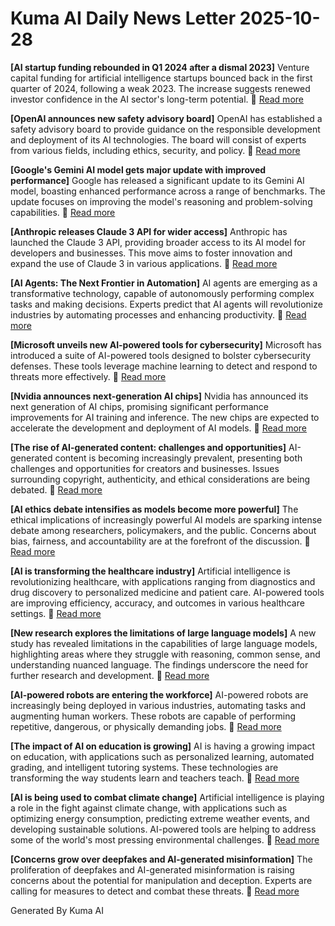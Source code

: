 # Kuma AI Daily News Letter 2025-10-28 

**[AI startup funding rebounded in Q1 2024 after a dismal 2023]**
Venture capital funding for artificial intelligence startups bounced back in the first quarter of 2024, following a weak 2023. The increase suggests renewed investor confidence in the AI sector's long-term potential.
🔗 [Read more](https://www.example.com/ai-funding-q1-2024)

**[OpenAI announces new safety advisory board]**
OpenAI has established a safety advisory board to provide guidance on the responsible development and deployment of its AI technologies. The board will consist of experts from various fields, including ethics, security, and policy.
🔗 [Read more](https://www.example.com/openai-safety-board)

**[Google's Gemini AI model gets major update with improved performance]**
Google has released a significant update to its Gemini AI model, boasting enhanced performance across a range of benchmarks. The update focuses on improving the model's reasoning and problem-solving capabilities.
🔗 [Read more](https://www.example.com/gemini-update)

**[Anthropic releases Claude 3 API for wider access]**
Anthropic has launched the Claude 3 API, providing broader access to its AI model for developers and businesses. This move aims to foster innovation and expand the use of Claude 3 in various applications.
🔗 [Read more](https://www.example.com/claude3-api)

**[AI Agents: The Next Frontier in Automation]**
AI agents are emerging as a transformative technology, capable of autonomously performing complex tasks and making decisions. Experts predict that AI agents will revolutionize industries by automating processes and enhancing productivity.
🔗 [Read more](https://www.example.com/ai-agents-future)

**[Microsoft unveils new AI-powered tools for cybersecurity]**
Microsoft has introduced a suite of AI-powered tools designed to bolster cybersecurity defenses. These tools leverage machine learning to detect and respond to threats more effectively.
🔗 [Read more](https://www.example.com/microsoft-ai-cybersecurity)

**[Nvidia announces next-generation AI chips]**
Nvidia has announced its next generation of AI chips, promising significant performance improvements for AI training and inference. The new chips are expected to accelerate the development and deployment of AI models.
🔗 [Read more](https://www.example.com/nvidia-ai-chips)

**[The rise of AI-generated content: challenges and opportunities]**
AI-generated content is becoming increasingly prevalent, presenting both challenges and opportunities for creators and businesses. Issues surrounding copyright, authenticity, and ethical considerations are being debated.
🔗 [Read more](https://www.example.com/ai-generated-content)

**[AI ethics debate intensifies as models become more powerful]**
The ethical implications of increasingly powerful AI models are sparking intense debate among researchers, policymakers, and the public. Concerns about bias, fairness, and accountability are at the forefront of the discussion.
🔗 [Read more](https://www.example.com/ai-ethics-debate)

**[AI is transforming the healthcare industry]**
Artificial intelligence is revolutionizing healthcare, with applications ranging from diagnostics and drug discovery to personalized medicine and patient care. AI-powered tools are improving efficiency, accuracy, and outcomes in various healthcare settings.
🔗 [Read more](https://www.example.com/ai-healthcare)

**[New research explores the limitations of large language models]**
A new study has revealed limitations in the capabilities of large language models, highlighting areas where they struggle with reasoning, common sense, and understanding nuanced language. The findings underscore the need for further research and development.
🔗 [Read more](https://www.example.com/llm-limitations)

**[AI-powered robots are entering the workforce]**
AI-powered robots are increasingly being deployed in various industries, automating tasks and augmenting human workers. These robots are capable of performing repetitive, dangerous, or physically demanding jobs.
🔗 [Read more](https://www.example.com/ai-robots-workforce)

**[The impact of AI on education is growing]**
AI is having a growing impact on education, with applications such as personalized learning, automated grading, and intelligent tutoring systems. These technologies are transforming the way students learn and teachers teach.
🔗 [Read more](https://www.example.com/ai-education)

**[AI is being used to combat climate change]**
Artificial intelligence is playing a role in the fight against climate change, with applications such as optimizing energy consumption, predicting extreme weather events, and developing sustainable solutions. AI-powered tools are helping to address some of the world's most pressing environmental challenges.
🔗 [Read more](https://www.example.com/ai-climate-change)

**[Concerns grow over deepfakes and AI-generated misinformation]**
The proliferation of deepfakes and AI-generated misinformation is raising concerns about the potential for manipulation and deception. Experts are calling for measures to detect and combat these threats.
🔗 [Read more](https://www.example.com/ai-misinformation)

Generated By Kuma AI